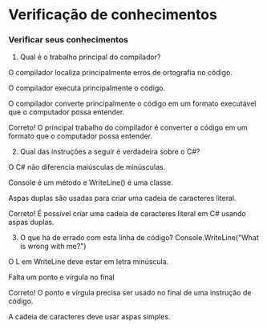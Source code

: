# Verificação de conhecimentos

### Verificar seus conhecimentos

1. Qual é o trabalho principal do compilador? 

O compilador localiza principalmente erros de ortografia no código.

O compilador executa principalmente o código.

O compilador converte principalmente o código em um formato executável que o computador possa entender.

Correto! O principal trabalho do compilador é converter o código em um formato que o computador possa entender.

2. Qual das instruções a seguir é verdadeira sobre o C#? 

O C# não diferencia maiúsculas de minúsculas.

Console é um método e WriteLine() é uma classe.

Aspas duplas são usadas para criar uma cadeia de caracteres literal.

Correto! É possível criar uma cadeia de caracteres literal em C# usando aspas duplas.

3. O que há de errado com esta linha de código? Console.WriteLine("What is wrong with me?") 

O L em WriteLine deve estar em letra minúscula.

Falta um ponto e vírgula no final

Correto! O ponto e vírgula precisa ser usado no final de uma instrução de código.


A cadeia de caracteres deve usar aspas simples.